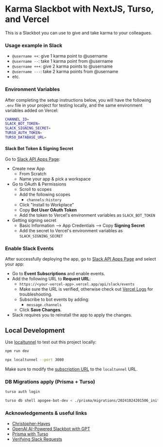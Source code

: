 # Karma Slackbot with NextJS, Turso, and Vercel

This is a Slackbot you can use to give and take karma to your colleagues.

### Usage example in Slack

- `@username ++`: give 1 karma point to @username
- `@username --`: take 1 karma point from @username
- `@username +++`: give 2 karma points to @username
- `@username ---`: take 2 karma points from @username
- etc.

### Environment Variables

After completing the setup instructions below, you will have the following `.env` file in your project for testing locally, and the same environment variables added on Vercel:

```bash
CHANNEL_ID=
SLACK_BOT_TOKEN=
SLACK_SIGNING_SECRET=
TURSO_AUTH_TOKEN=
TURSO_DATABASE_URL=
```

#### Slack Bot Token & Signing Secret

Go to [Slack API Apps Page](https://api.slack.com/apps):

- Create new App
  - From Scratch
  - Name your app & pick a workspace
- Go to OAuth & Permissions
  - Scroll to scopes
  - Add the following scopes
    - `channels:history`
  - Click "Install to Workplace"
  - Copy **Bot User OAuth Token**
  - Add the token to Vercel's environment variables as `SLACK_BOT_TOKEN`
- Getting signing secret
  - Basic Information --> App Credentials --> Copy **Signing Secret**
  - Add the secret to Vercel's environment variables as `SLACK_SIGNING_SECRET`

### Enable Slack Events

After successfully deploying the app, go to [Slack API Apps Page](https://api.slack.com/apps) and select your app:

- Go to **Event Subscriptions** and enable events.
- Add the following URL to **Request URL**:
  - `https://<your-vercel-app>.vercel.app/api/slack/events`
  - Make sure the URL is verified, otherwise check out [Vercel Logs](https://vercel.com/docs/observability/runtime-logs) for troubleshooting.
  - Subscribe to bot events by adding:
    - `message.channels`
  - Click **Save Changes**.
- Slack requires you to reinstall the app to apply the changes.

## Local Development

Use [localtunnel](https://github.com/localtunnel/localtunnel) to test out this project locally:

```sh
npm run dev
```

```sh
npx localtunnel --port 3000
```

Make sure to modify the [subscription URL](./README.md/#enable-slack-events) to the `localtunnel` URL.

### DB Migrations apply (Prisma + Turso)

```sh
turso auth login

turso db shell apogee-bot-dev < ./prisma/migrations/20241024201506_init/migration.sql
```

### Acknowledgements & useful links

- [Christopher-Hayes](https://gist.github.com/Christopher-Hayes/684ab3a73e0e8945384d4742e6547693)
- [OpenAI AI-Powered Slackbot with GPT](https://vercel.com/templates/other/openai-gpt-slackbot-vercel-functions)
- [Prisma with Turso](https://www.prisma.io/docs/orm/overview/databases/turso)
- [Verifying Slack Requests](https://dev.to/soumyadey/verifying-requests-from-slack-the-correct-method-for-nodejs-417i)
